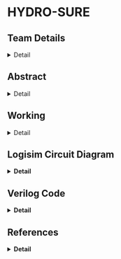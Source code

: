 # HYDRO-SURE

<!-- First Section -->
## Team Details
<details>
  <summary>Detail</summary>

  > Semester: 3rd Sem B. Tech. CSE

  > Section: S2

  > Member-1: Syed Farhan , 221CS254 , syedfarhan.221cs254@nitk.edu.in

  > member-2: Vishruth S Kumar , 221CS262 , vishruthskumar.221cs262@nitk.edu.in

  > Member-3: Yashas , 221CS265 , yashas.221cs265@nitk.edu.in
</details>

<!-- Second Section -->
## Abstract
<details>
  <summary>Detail</summary>
  
  > 
The objective of the project is to develop a moisture sensing and temperature 
sensing cum watering system for irrigation. This system will combine cutting-edge 
hardware and software technologies to enhance the effectiveness of irrigation 
practices. The core objective is to create a system that can accurately measure the 
moisture content in a given soil sample and sense the temperature conditions at a 
given time. We then integrate those values effectively depending on the crop type to 
decide upon the adequate amount of water needed by the crop in the pertaining 
conditions. Conclusively, the circuit is a blend of moisture and temperature 
sensations aided by the type of crop in use to develop an efficient and sustainable 
system to monitor the sufficiency of water. The system will incorporate automated 
irrigation capabilities, ensuring crops receive the right amount of water at the right 
time.

Agriculture forms the cornerstone of the economy, serving as its foundational pillar. 
The project recognizes the global challenges of water scarcity and climate change, 
which underscore the urgency of adopting efficient irrigation techniques. The 
project emphasizes the importance of technology driven solutions in modern 
agriculture to meet the growing global demand for food. The project underscores 
the importance of responsible environmental stewardship. By reducing the
environmental footprint of agriculture, it aligns with global efforts to protect 
ecosystems and biodiversity.

We are designing and implement advanced algorithms to process the sensor data 
efficiently, providing real-time insights into soil moisture levels. Additionally, we are 
developing predictive models to optimize irrigation strategies, ensuring precise 
water delivery for maximum crop yields. Our experience in integrating hardware and 
software solutions will be instrumental in creating a seamless and user-friendly 
interface for farmers. Ultimately, our skills will play a vital role in harnessing the
power of technology to enhance the project's overall effectiveness and impact.



</details>

<!-- Third Section -->
## Working
<details>
  <summary>Detail</summary>

>
DESCRIPTION
The module consists of a moisture sensor, temperature sensor, priority 
encoders, 3-bit binary adder, magnitude comparator and a crop value 
counter. The working begins with collecting inputs from the moisture and 
temperature sensors. The crop value counter sets the type of crop which is to 
be irrigated. The rest of the components are utilised to manipulate and blend 
the input to perform the functionality of setting an optimal threshold and 
deciding the amount of water needed.
> 
MOISTURE SENSOR:
A capacitive moisture sensor has been used which measures the moisture 
content in a given soil sample. The moisture sensor has been coupled with an 
Arduino device. The output of the moisture sensor is in the range of 0-100.The 
Arduino code written enables us to manipulate the sensed value such that it 
gives 0 if the sensed value is in the range 0-10,1 if the sensed value is in the 
range 11-20 and so on.
>
TEMPERATURE SENSOR:
A capacitive temperature sensor has been employed which measures the 
temperature conditions of the atmosphere at the instant. It is also coupled
with an Arduino device. The range of values is 0-100 but practically speaking 
it is just in very extreme conditions that the temperature exceeds 50. So, the 
Arduino code is written to map the sensed values as 0 in the range 0-10,1 in 
the range 11-20 and so on till 4 in the range 41-50.
>
CROP TYPE SELECTOR:
We have deployed a predefined menu to select the type of crop in use. For,
the sake of the project prototype we have listed down a few crops in the 
order of the increasing amount of water they need. Each of them is given a 
decimal number as reference in the order of their requirement of water. We 
have selected rice, wheat, maize, bean and sugarcane as prototypes. Each of 
the crops is given a value as shown in the table below depending on their 
optimal moisture requirement. Sugarcane is given a value 4 which implies it 
has the highest water requirement from amongst the selected, conversely 
bean is given a value 0 implying it has the least water requirement. The
selection of the crop has been implemented using a synchronous 3-bit updown counter circuit counting from 0 to 4 giving the output in binary format.
>
PRIORITY ENCODERS:
The values given by the moisture sensor and temperature sensors is passed 
into priority encoders to convert them to binary form. The value from the 
moisture sensor is fed into a 4-bit priority encoder and the value from the 
temperature sensor is passed into a 3-bit priority encoder.
>
4-BIT BINARY ADDER:
This component’s functionality is to set an optimal threshold value for the 
moisture content needed depending on the crop type and the input from the
temperature sensor modified using a 3-bit priority encoder. The binary values 
from the 3-bit priority encoder and the crop type selector are fed in as inputs 
with a 0 appended to them to make them as 4-bit inputs. The output of this 4-
bit binary adder gives us with a reasonable threshold for the moisture content 
that is required in the existing conditions.
>
4-BIT MAGNITUDE COMPARATOR:
This component compares the output of the 4-bit binary adder with the value 
given by the moisture sensor encoded to binary using a 4 bit priority encoder.
It gives three outputs after comparing the given values. Now, we water the 
crop only if the value from the moisture sensor is less or equal to the 
threshold value. The following actions are undertaken depending on the 
output of the magnitude comparator assuming a and b are inputs given to it.

>
Outcome ACTION
a<b The crop is watered
a=b The crop is watered
a>b No watering is carried out
BEAN 0
WHEAT 1
MAIZE 2
RICE 3
SUGARCANE 4
>
WORKING OF THE MODULE:
The major functionality of the module is dependent on the following:
1.The Crop type selector.
2.Encoding the output from the sensors.
3.Setting the threshold using the 4-bit binary adder.
4.Comparing the values using the magnitude comparator.

>
SETTING THE THRESHOLD:
This is carried out by the 4-bit binary adder using the outputs from the crop 
type selector and the temperature sensor as inputs according to the 
following functional tables:

>![Screenshot 2023-11-21 110621](https://github.com/VishruthSKumar/S2-T20-HYDROSURE/assets/149406271/f8e68bb2-a51d-4eef-b746-d7fbc511bac0)

 
>
CROP TYPE SELECTOR:
The crop type selector uses synchronous 3-bit up down circuit, counting 
numbers from 0 to 4 since the prototype has 4 types of crops. This circuit 
consists of 3 T flip-flops in the sequential circuit segment and comprises of 
combination of AND & OR gates in combinational part. It uses LED display to 
the output in binary form (7- segment display can also be used). It uses a 
pushbutton to navigate through inputs. Reverser button is used to change the 
direction of navigation (ascending (0) / descending (1)). The upper limit of the 
crop is 4 and returns back to 0 on further push up (vice-versa if direction is 
reversed).

> ![Screenshot 2023-11-21 110651](https://github.com/VishruthSKumar/S2-T20-HYDROSURE/assets/149406271/4a0e69c9-43a4-4e62-8018-5781590948d0)

>
FLOWCHART :

![Screenshot 2023-11-21 110718](https://github.com/VishruthSKumar/S2-T20-HYDROSURE/assets/149406271/362aed40-ecfe-46cd-a8b8-cc8bd8c92787)

  
</details>

<!-- Fourth Section -->
## Logisim Circuit Diagram
<details>
  <summary>Detail</summary>


  > ![Screenshot 2023-11-21 103541](https://github.com/VishruthSKumar/S2-T20-HYDROSURE/assets/149406271/26c281ed-ee21-4896-9df2-bea15e1aaaf3)
> ![Screenshot 2023-11-21 103626](https://github.com/VishruthSKumar/S2-T20-HYDROSURE/assets/149406271/925205de-adca-47a8-a3ff-a43cfd146462)


</details>

<!-- Fifth Section -->
## Verilog Code
<details>
  <summary>Detail</summary>

  > Main code :
-------------------------------------------------------------------------------------------------------------------------
  ```
module circuit(ms,ts,ct,o1,o2,o3);

   input [3:0]ms;
   input [3:0]ts;
   input [3:0]ct;
   output o1,o2,o3;
   wire [3:0]s1;
   wire c1out;

   adder_four_bit A1(s1,c1out,ts,ct);

   comparator C1(ms,s1,o2,o3,o1);

   endmodule



   module adder_four_bit(output [3:0]sum, output cout , input [3:0]a,input [3:0]b);

   wire c1,c2,c3,c4;

   full_3 ad0( .a(a[0]), .b(b[0]),.cin(1'b0), .s(sum[0]), .cout(c1));
   full_3 ad1( .a(a[1]), .b(b[1]),.cin(c1), .s(sum[1]), .cout(c2));
   full_3 ad2( .a(a[2]), .b(b[2]),.cin(c2), .s(sum[2]), .cout(c3));
   full_3 ad3( .a(a[3]), .b(b[3]),.cin(c3), .s(sum[3]), .cout(c4));
   assign cout= c4;
   endmodule

   module full_3(a,b,cin,s,cout);
   input a,b,cin;
   output s, cout;
   assign s=a^b^cin;
   assign cout = (a&b) | (b&cin) | (cin&a);
   endmodule

   module comparator(A,B,E,G,S);
   input[3:0]A;
   input [3:0]B;
   output E,G,S;
  
   assign E=!(A[3]^B[3])&!(A[2]^B[2])&!(A[1]^B[1])&!(A[0]^B[0]);
  
   assign G=(A[3]&(!(B[3])))|(!(A[3]^B[3])&(A[2]&(!(B[2]))))|((!(A[3]^B[3])&!(A[2]^B[2]))&(A[1]&(!(B[1]))))|((!(A[3]^B[3])&!(A[2]^B[2])&! 
            (A[1]^B[1]))&(A[0]&(!(B[0]))));
   
   assign S=(B[3]&(!(A[3])))|(!(A[3]^B[3])&(B[2]&(!(A[2]))))|((!(A[3]^B[3])&!(A[2]^B[2]))&(B[1]&(!(A[1]))))|((!(A[3]^B[3])&!(A[2]^B[2])&! 
            (A[1]^B[1]))&(B[0]&(!(A[0]))));

   endmodule
```

 > Testbench : 
 ----------------------------------------------------------------------------------------------------------------------------------------
 ```
module ddsproject_tb;
	wire o1,o2,o3;
	reg [3:0]ms;
    reg [3:0]ts;
    reg [3:0]ct;
	circuit C1(ms,ts,ct,o1,o2,o3); 

    initial 
       begin 
        $dumpfile("ddsproject.vcd");
        $dumpvars(0,ddsproject_tb);
       end
		
	initial begin
    $display("|   Crop    |tp_sensor  | M_sensor  | Outputs|");
    $display("----------------------------------------------");
    $display("|c3|c2|c1|c0|t3|t2|t1|t0|m3|m2|m1|m0|o1|o2|o3|");
    $display("----------------------------------------------");
    
    ct = 4'b0000;
    ts = 4'b0000;
    ms = 4'b0000;
    
    $monitor("|%b|%b|%b|%b|%b|%b|%b|%b|%b|%b|%b|%b|%b|%b|%b|",ct[3],ct[2],ct[1],ct[0],ts[3],ts[2],ts[1],ts[0],ms[3],ms[2],ms[1],ms[0],o1,o2,o3);
    
    repeat(5) begin
        ts = 4'b0000;
        repeat(5) begin
        ms = 4'b0000;
            repeat(15) begin
                #10 ms = ms + 4'b0001;
            end
         #10 ts = ts + 4'b0001;
        end
    #10 ct = ct + 4'b0001;
    end
  end
initial #10000 $finish;
endmodule
```
</details>


<!-- Sixth Section -->
## References
<details>
  <summary>Detail</summary>

  >1.https://circuitdigest.com/microcontroller-projects/interfacing-soil-moisture-sensor-with-arduino-uno

>2.https://nevonprojects.com/plant-soil-moisture-ph-sensing-alarm-using-8051

>3.https://youtu.be/ZGlm72xhhqU?feature=shared

>4.https://www.geeksforgeeks.org/soil-moisture-measurement-using-arduino-and-soil-moisture-sensor

>5.https://www.sciencebuddies.org/science-fair-projects/project-ideas/Elec_p066/electricityelectronics/build-an-electronic-soil-moisture-sensor-to-conserve-water
</details>
     

  
